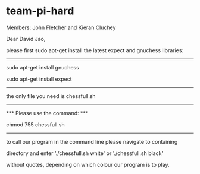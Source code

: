 # team-pi-hard
Members: John Fletcher and Kieran Cluchey

Dear David Jao,

please first sudo apt-get install the latest expect and gnuchess libraries:

----------------------------

sudo apt-get install gnuchess

sudo apt-get install expect

----------------------------

the only file you need is chessfull.sh

----------------------------

*** Please use the command: ***

chmod 755 chessfull.sh

----------------------------

to call our program in the command line please navigate to containing

directory and enter './chessfull.sh white' or './chessfull.sh black'

without quotes, depending on which colour our program is to play.
